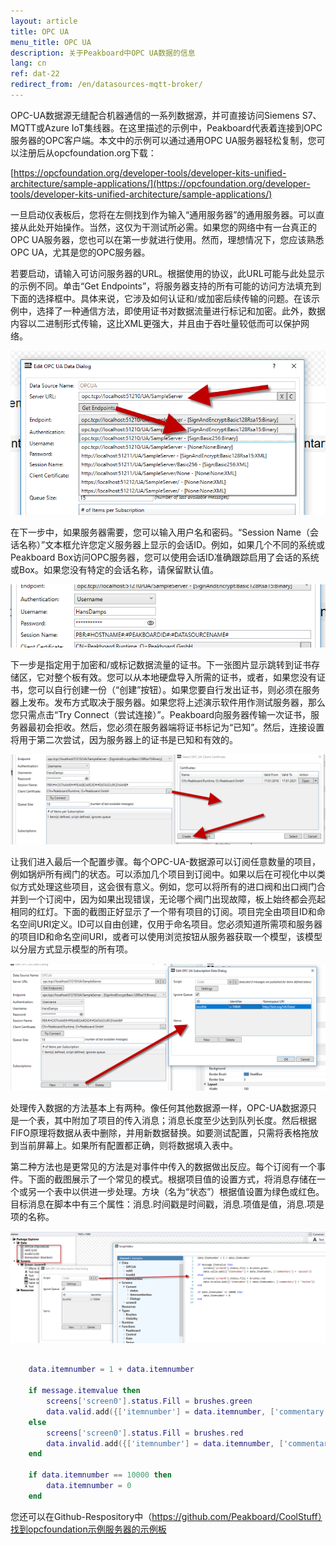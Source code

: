 ```yaml
---
layout: article
title: OPC UA
menu_title: OPC UA
description: 关于Peakboard中OPC UA数据的信息
lang: cn
ref: dat-22
redirect_from: /en/datasources-mqtt-broker/
---
```


OPC-UA数据源无缝配合机器通信的一系列数据源，并可直接访问Siemens S7、MQTT或Azure IoT集线器。在这里描述的示例中，Peakboard代表着连接到OPC服务器的OPC客户端。本文中的示例可以通过通用OPC UA服务器轻松复制，您可以注册后从opcfoundation.org下载：

[https://opcfoundation.org/developer-tools/developer-kits-unified-architecture/sample-applications/](https://opcfoundation.org/developer-tools/developer-kits-unified-architecture/sample-applications/)

一旦启动仪表板后，您将在左侧找到作为输入“通用服务器”的通用服务器。可以直接从此处开始操作。当然，这仅为干测试所必需。如果您的网络中有一台真正的OPC UA服务器，您也可以在第一步就进行使用。然而，理想情况下，您应该熟悉OPC UA，尤其是您的OPC服务器。

若要启动，请输入可访问服务器的URL。根据使用的协议，此URL可能与此处显示的示例不同。单击“Get Endpoints”，将服务器支持的所有可能的访问方法填充到下面的选择框中。具体来说，它涉及如何认证和/或加密后续传输的问题。在该示例中，选择了一种通信方法，即使用证书对数据流量进行标记和加密。此外，数据内容以二进制形式传输，这比XML更强大，并且由于吞吐量较低而可以保护网络。

![image_1](/assets/images/data-sources/opc-ua/data-source-opc-ua-01.png)

在下一步中，如果服务器需要，您可以输入用户名和密码。“Session Name（会话名称）”文本框允许您定义服务器上显示的会话ID。例如，如果几个不同的系统或Peakboard Box访问OPC服务器，您可以使用会话ID准确跟踪启用了会话的系统或Box。如果您没有特定的会话名称，请保留默认值。

![image_1](/assets/images/data-sources/opc-ua/data-source-opc-ua-02.png)

下一步是指定用于加密和/或标记数据流量的证书。下一张图片显示跳转到证书存储区，它对整个板有效。您可以从本地硬盘导入所需的证书，或者，如果您没有证书，您可以自行创建一份（“创建”按钮）。如果您要自行发出证书，则必须在服务器上发布。发布方式取决于服务器。如果您将上述演示软件用作测试服务器，那么您只需点击“Try Connect（尝试连接）”。Peakboard向服务器传输一次证书，服务器最初会拒收。然后，您必须在服务器端将证书标记为“已知”。然后，连接设置将用于第二次尝试，因为服务器上的证书是已知和有效的。

![image_1](/assets/images/data-sources/opc-ua/data-source-opc-ua-03.png)

让我们进入最后一个配置步骤。每个OPC-UA-数据源可以订阅任意数量的项目，例如锅炉所有阀门的状态。可以添加几个项目到订阅中。如果以后在可视化中以类似方式处理这些项目，这会很有意义。例如，您可以将所有的进口阀和出口阀门合并到一个订阅中，因为如果出现错误，无论哪个阀门出现故障，板上始终都会亮起相同的红灯。下面的截图正好显示了一个带有项目的订阅。项目完全由项目ID和命名空间URI定义。ID可以自由创建，仅用于命名项目。您必须知道所需项和服务器的项目ID和命名空间URI，或者可以使用浏览按钮从服务器获取一个模型，该模型以分层方式显示模型的所有项。

![image_1](/assets/images/data-sources/opc-ua/data-source-opc-ua-04.png)

处理传入数据的方法基本上有两种。像任何其他数据源一样，OPC-UA数据源只是一个表，其中附加了项目的传入消息；消息长度至少达到队列长度。然后根据FIFO原理将数据从表中删除，并用新数据替换。如要测试配置，只需将表格拖放到当前屏幕上。如果所有配置都正确，则将数据填入表中。

第二种方法也是更常见的方法是对事件中传入的数据做出反应。每个订阅有一个事件。下面的截图展示了一个常见的模式。根据项目值的设置方式，将消息存储在一个或另一个表中以供进一步处理。方块（名为“状态”）根据值设置为绿色或红色。目标消息在脚本中有三个属性：消息.时间戳是时间戳，消息.项值是值，消息.项是项的名称。

![image_1](/assets/images/data-sources/opc-ua/data-source-opc-ua-05.png)


```Lua

	data.itemnumber = 1 + data.itemnumber

	if message.itemvalue then
		screens['screen0'].status.Fill = brushes.green
		data.valid.add({['itemnumber'] = data.itemnumber, ['commentary'] = 'passed'})
	else
		screens['screen0'].status.Fill = brushes.red
		data.invalid.add({['itemnumber'] = data.itemnumber, ['commentary'] = 'failed'})
	end

	if data.itemnumber == 10000 then
		data.itemnumber = 0
	end

```

您还可以在Github-Respository中（https://github.com/Peakboard/CoolStuff）找到opcfoundation示例服务器的示例板
